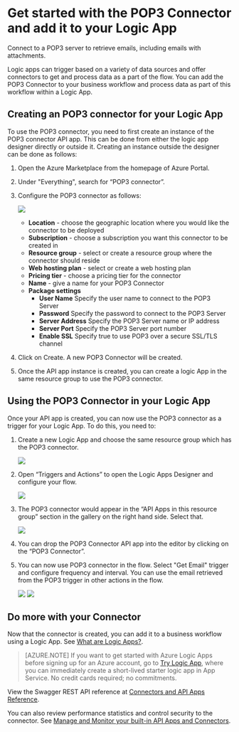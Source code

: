 <properties
   pageTitle="Using the POP3 Connector in Logic Apps | Microsoft Azure App Service"
   description="How to create and configure the POP3 Connector or API app and use it in a logic app in Azure App Service"
   services="app-service\logic"
   documentationCenter=".net,nodejs,java"
   authors="anuragdalmia"
   manager="dwrede"
   editor=""/>

<tags
   ms.service="app-service-logic"
   ms.devlang="multiple"
   ms.topic="article"
   ms.tgt_pltfrm="na"
   ms.workload="integration"
   ms.date="11/30/2015"
   ms.author="sameerch"/>


# Get started with the POP3 Connector and add it to your Logic App
Connect to a POP3 server to retrieve emails, including emails with attachments.

Logic apps can trigger based on a variety of data sources and offer connectors to get and process data as a part of the flow. You can add the POP3 Connector to your business workflow and process data as part of this workflow within a Logic App. 


## Creating an POP3 connector for your Logic App ##
To use the POP3 connector, you need to first create an instance of the POP3 connector API app. This can be done from either the logic app designer directly or outside it. Creating an instance outside the designer can be done as follows:

1.  Open the Azure Marketplace from the homepage of Azure Portal.
2.  Under "Everything", search for “POP3 connector”.
3.  Configure the POP3 connector as follows:

    ![][1]
    - **Location** - choose the geographic location where you would like the connector to be deployed
    - **Subscription** - choose a subscription you want this connector to be created in
    - **Resource group** - select or create a resource group where the connector should reside
    - **Web hosting plan** - select or create a web hosting plan
    - **Pricing tier** - choose a pricing tier for the connector
    - **Name** - give a name for your POP3 Connector
    - **Package settings**
        - **User Name** Specify the user name to connect to the POP3 Server
        - **Password** Specify the password to connect to the POP3 Server
        - **Server Address** Specify the POP3 Server name or IP address
        - **Server Port** Specify the POP3 Server port number
        - **Enable SSL** Specify true to use POP3 over a secure SSL/TLS channel
4.  Click on Create. A new POP3 Connector will be created.
5.  Once the API app instance is created, you can create a logic App in the same resource group to use the POP3 connector.

## Using the POP3 Connector in your Logic App ##
Once your API app is created, you can now use the POP3 connector as a trigger for your Logic App. To do this, you need to:

1.  Create a new Logic App and choose the same resource group which has the POP3 connector.

    ![][2]
2.  Open “Triggers and Actions” to open the Logic Apps Designer and configure your flow.

    ![][3]
3.  The POP3 connector would appear in the “API Apps in this resource group” section in the gallery on the right hand side. Select that.

    ![][4]
4.  You can drop the POP3 Connector API app into the editor by clicking on the “POP3 Connector”.

5.  You can now use POP3 connector in the flow. Select "Get Email" trigger and configure frequency and interval. You can use the email retrieved from the POP3 trigger in other actions in the flow.
         

    ![][5]
    ![][6]

## Do more with your Connector
Now that the connector is created, you can add it to a business workflow using a Logic App. See [What are Logic Apps?](app-service-logic-what-are-logic-apps.md).

>[AZURE.NOTE] If you want to get started with Azure Logic Apps before signing up for an Azure account, go to [Try Logic App](https://tryappservice.azure.com/?appservice=logic), where you can immediately create a short-lived starter logic app in App Service. No credit cards required; no commitments.

View the Swagger REST API reference at [Connectors and API Apps Reference](http://go.microsoft.com/fwlink/p/?LinkId=529766).

You can also review performance statistics and control security to the connector. See [Manage and Monitor your built-in API Apps and Connectors](app-service-logic-monitor-your-connectors.md).


<!--Image references-->
[1]: ./media/app-service-logic-connector-pop3/img1.PNG
[2]: ./media/app-service-logic-connector-pop3/img2.PNG
[3]: ./media/app-service-logic-connector-pop3/img3.png
[4]: ./media/app-service-logic-connector-pop3/img4.PNG
[5]: ./media/app-service-logic-connector-pop3/img5.PNG
[6]: ./media/app-service-logic-connector-pop3/img6.PNG


